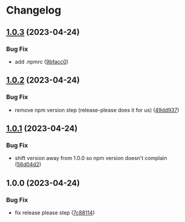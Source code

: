 # Changelog

## [1.0.3](https://github.com/glowbuzzer/create-glowbuzzer-app/compare/v1.0.2...v1.0.3) (2023-04-24)


### Bug Fix

* add .npmrc ([9bfacc0](https://github.com/glowbuzzer/create-glowbuzzer-app/commit/9bfacc0c74df0098f3ed45740dcfe5795a0b9d04))

## [1.0.2](https://github.com/glowbuzzer/create-glowbuzzer-app/compare/v1.0.1...v1.0.2) (2023-04-24)


### Bug Fix

* remove npm version step (release-please does it for us) ([49dd937](https://github.com/glowbuzzer/create-glowbuzzer-app/commit/49dd937ca62e3fc2f9954057648577233291d864))

## [1.0.1](https://github.com/glowbuzzer/create-glowbuzzer-app/compare/v1.0.0...v1.0.1) (2023-04-24)


### Bug Fix

* shift version away from 1.0.0 so npm version doesn't complain ([56d04d2](https://github.com/glowbuzzer/create-glowbuzzer-app/commit/56d04d22a651cdd25ef4049150359226ea07b0b1))

## 1.0.0 (2023-04-24)


### Bug Fix

* fix release please step ([7c88114](https://github.com/glowbuzzer/create-glowbuzzer-app/commit/7c881144ae573976760aab3a229c39ced3bdb500))
